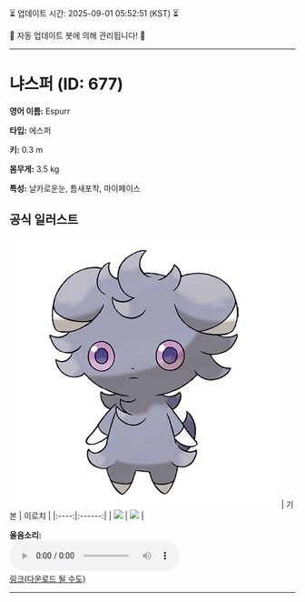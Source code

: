 
⏳ 업데이트 시간: 2025-09-01 05:52:51 (KST) ⏳

🤖 자동 업데이트 봇에 의해 관리됩니다! 🤖

---

# 냐스퍼 (ID: 677)
**영어 이름:** Espurr

**타입:** 에스퍼

**키:** 0.3 m

**몸무게:** 3.5 kg

**특성:** 날카로운눈, 틈새포착, 마이페이스

## 공식 일러스트
![](https://raw.githubusercontent.com/PokeAPI/sprites/master/sprites/pokemon/other/official-artwork/677.png)
| 기본 | 이로치 |
|:----:|:------:|
| <img src="http://play.pokemonshowdown.com/sprites/ani/espurr.gif" width="200"> | <img src="http://play.pokemonshowdown.com/sprites/ani-shiny/espurr.gif" width="200"> |

**울음소리:**<br><audio controls src="https://raw.githubusercontent.com/PokeAPI/cries/main/cries/pokemon/latest/677.ogg"></audio><br> [링크(다운로드 될 수도)](https://raw.githubusercontent.com/PokeAPI/cries/main/cries/pokemon/latest/677.ogg)


---
